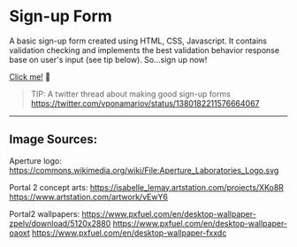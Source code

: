 # Sign-up Form

A basic sign-up form created using HTML, CSS, Javascript. It contains validation checking and implements the best validation behavior response base on user's input (see tip below). So...sign up now!

[Click me!](https://novacat35.github.io/sign-up-form/) 📝

> TIP: A twitter thread about making good sign-up forms
https://twitter.com/vponamariov/status/1380182211576664067

-----
## Image Sources:
Aperture logo: https://commons.wikimedia.org/wiki/File:Aperture_Laboratories_Logo.svg

Portal 2 concept arts: 
https://isabelle_lemay.artstation.com/projects/XKo8R 
https://www.artstation.com/artwork/vEwY6

Portal2 wallpapers: 
https://www.pxfuel.com/en/desktop-wallpaper-zpelv/download/5120x2880
https://www.pxfuel.com/en/desktop-wallpaper-oaoxt
https://www.pxfuel.com/en/desktop-wallpaper-fxxdc
